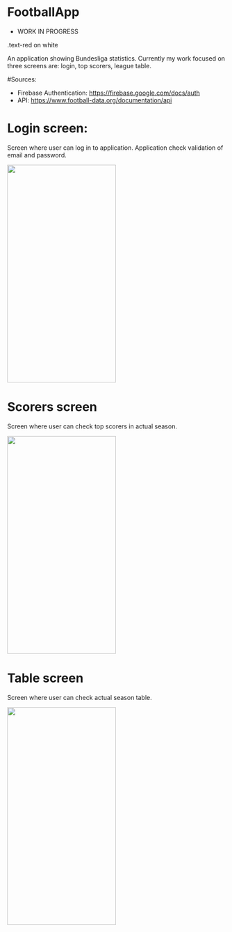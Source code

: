 # FootballApp
- WORK IN PROGRESS
<div class="text-red mb-2">
  .text-red on white
</div>

An application showing Bundesliga statistics. Currently my work focused on three screens are: login, top scorers, league table.

#Sources:
- Firebase Authentication: https://firebase.google.com/docs/auth
- API: https://www.football-data.org/documentation/api

# Login screen:
Screen where user can log in to application. Application check validation of email and password.

<img src="https://i.ibb.co/kG7dNC4/screen-1.png" height=500 width=250>

# Scorers screen
Screen where user can check top scorers in actual season.

<img src="https://i.ibb.co/WD70Djg/screen-2.png" height=500 width=250>

# Table screen
Screen where user can check actual season table.

<img src="https://i.ibb.co/TLrk77G/screen-3.png" height=500 width=250>
